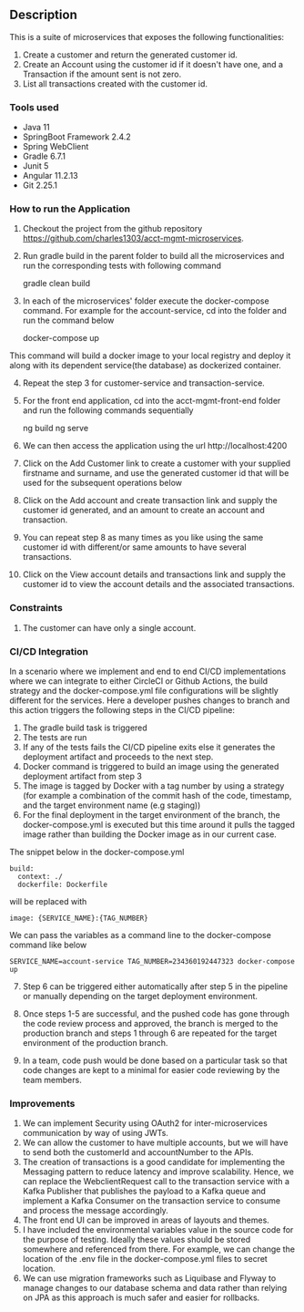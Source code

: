 ## Description
This is a suite of microservices that exposes the following functionalities:

1. Create a customer and return the generated customer id.
2. Create an Account using the customer id if it doesn't have one, and a Transaction if the amount sent is not zero.
3. List all transactions created with the customer id.

### Tools used
- Java 11
- SpringBoot Framework 2.4.2
- Spring WebClient 
- Gradle 6.7.1
- Junit 5
- Angular 11.2.13
- Git 2.25.1

### How to run the Application
1. Checkout the project from the github repository https://github.com/charles1303/acct-mgmt-microservices.
2. Run gradle build in the parent folder to build all the microservices and run the corresponding tests with following command


	gradle clean build

3. In each of the microservices' folder execute the docker-compose command. For example for the account-service, cd into the folder and run the command below


	docker-compose up
	
This command will build a docker image to your local registry and deploy it along with its dependent service(the database) as dockerized container.

4. Repeat the step 3 for customer-service and transaction-service.
5. For the front end application, cd into the acct-mgmt-front-end folder and run the following commands sequentially


	ng build
	ng serve


6. We can then access the application using the url http://localhost:4200
7. Click on the Add Customer link to create a customer with your supplied firstname and surname, and use the generated customer id that will be used for the subsequent operations below
8. Click on the Add account and create transaction link and supply the customer id generated, and an amount to create an account and transaction.
9. You can repeat step 8 as many times as you like using the same customer id with different/or same amounts to have several transactions.
10. Click on the View account details and transactions link and supply the customer id to view the account details and the associated transactions.


### Constraints
1. The customer can have only a single account.


### CI/CD Integration
In a scenario where we implement and end to end CI/CD implementations where we can integrate to either CircleCI or Github Actions, 
the build strategy and the docker-compose.yml file configurations will be slightly different for the services. 
Here a developer pushes changes to branch and this action triggers the following steps in the CI/CD pipeline:

1. The gradle build task is triggered
2. The tests are run
3. If any of the tests fails the CI/CD pipeline exits else it generates the deployment artifact and proceeds to the next step.
4. Docker command is triggered to build an image using the generated deployment artifact from step 3
5. The image is tagged by Docker with a tag number by using a strategy (for example a combination of the commit hash of the code, timestamp, and the target environment name (e.g staging))
6. For the final deployment in the target environment of the branch, the docker-compose.yml is executed but this time around it pulls the tagged image 
   rather than building the Docker image as in our current case.

The snippet below in the docker-compose.yml

	build:
      context: ./
      dockerfile: Dockerfile

will be replaced with

	image: {SERVICE_NAME}:{TAG_NUMBER}

We can pass the variables as a command line to the docker-compose command like below

	SERVICE_NAME=account-service TAG_NUMBER=234360192447323 docker-compose up

7. Step 6 can be triggered either automatically after step 5 in the pipeline or manually depending on the target deployment environment.
	
8. Once steps 1-5 are successful, and the pushed code has gone through the code review process and approved, the branch is merged 
   to the production branch and steps 1 through 6 are repeated for the target environment of the production branch.
9. In a team, code push would be done based on a particular task so that code changes are kept to a minimal for easier code reviewing by the team members.

### Improvements
1. We can implement Security using OAuth2 for inter-microservices communication by way of using JWTs.
2. We can allow the customer to have multiple accounts, but we will have to send both the customerId and accountNumber to the APIs.
3. The creation of transactions is a good candidate for implementing the Messaging pattern to reduce latency and improve scalability. 
   Hence, we can replace the WebclientRequest call to the transaction service with a Kafka Publisher that publishes the payload 
   to a Kafka queue and implement a Kafka Consumer on the transaction service to consume and process the message accordingly.
4. The front end UI can be improved in areas of layouts and themes.
5. I have included the environmental variables value in the source code for the purpose of testing. 
   Ideally these values should be stored somewhere and referenced from there. For example, we can change the location of the .env file in the docker-compose.yml files to secret location.
6. We can use migration frameworks such as Liquibase and Flyway to manage changes to our database schema and data rather than relying on JPA as this approach
is much safer and easier for rollbacks.
